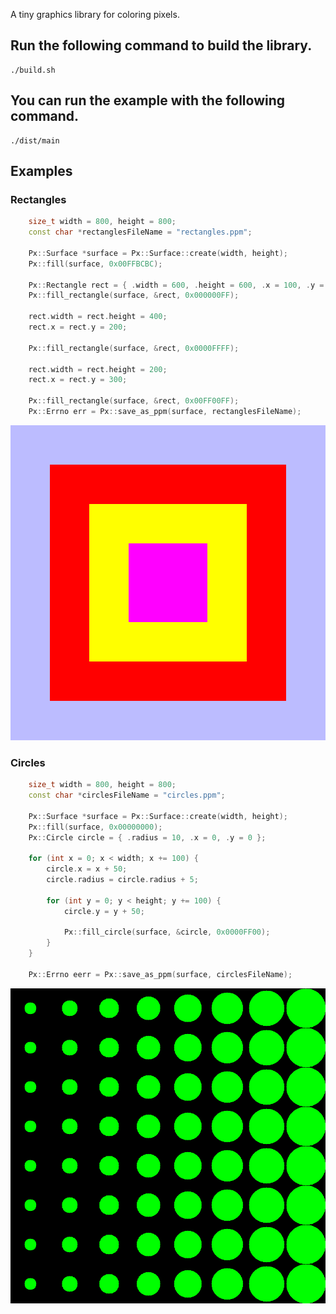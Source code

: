 A tiny graphics library for coloring pixels.

## Run the following command to build the library.

```
./build.sh
```

## You can run the example with the following command.

```
./dist/main
```

## Examples

### Rectangles

```c++
    size_t width = 800, height = 800;
    const char *rectanglesFileName = "rectangles.ppm";

    Px::Surface *surface = Px::Surface::create(width, height);
    Px::fill(surface, 0x00FFBCBC);

    Px::Rectangle rect = { .width = 600, .height = 600, .x = 100, .y = 100 };
    Px::fill_rectangle(surface, &rect, 0x000000FF);

    rect.width = rect.height = 400;
    rect.x = rect.y = 200;

    Px::fill_rectangle(surface, &rect, 0x0000FFFF);

    rect.width = rect.height = 200;
    rect.x = rect.y = 300;

    Px::fill_rectangle(surface, &rect, 0x00FF00FF);
    Px::Errno err = Px::save_as_ppm(surface, rectanglesFileName);
```

![Rectangles](./examples/rectangles.png)

### Circles

```c++
    size_t width = 800, height = 800;
    const char *circlesFileName = "circles.ppm";

    Px::Surface *surface = Px::Surface::create(width, height);
    Px::fill(surface, 0x00000000);
    Px::Circle circle = { .radius = 10, .x = 0, .y = 0 };

    for (int x = 0; x < width; x += 100) {
        circle.x = x + 50;
        circle.radius = circle.radius + 5;

        for (int y = 0; y < height; y += 100) {
            circle.y = y + 50;

            Px::fill_circle(surface, &circle, 0x0000FF00);
        }
    }

    Px::Errno eerr = Px::save_as_ppm(surface, circlesFileName);
```

![Circles](./examples/circles.png)
